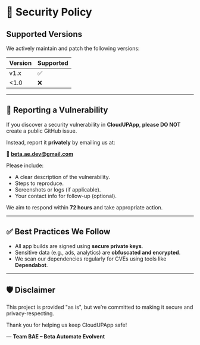 # 🔐 Security Policy

## Supported Versions

We actively maintain and patch the following versions:

| Version | Supported |
|---------|-----------|
| v1.x    | ✅         |
| <1.0    | ❌         |

---

## 📣 Reporting a Vulnerability

If you discover a security vulnerability in **CloudUPApp**, **please DO NOT** create a public GitHub issue.

Instead, report it **privately** by emailing us at:

**📧 beta.ae.dev@gmail.com**

Please include:
- A clear description of the vulnerability.
- Steps to reproduce.
- Screenshots or logs (if applicable).
- Your contact info for follow-up (optional).

We aim to respond within **72 hours** and take appropriate action.

---

## ✅ Best Practices We Follow

- All app builds are signed using **secure private keys**.
- Sensitive data (e.g., ads, analytics) are **obfuscated and encrypted**.
- We scan our dependencies regularly for CVEs using tools like **Dependabot**.

---

## 🛡 Disclaimer

This project is provided "as is", but we’re committed to making it secure and privacy-respecting.

Thank you for helping us keep CloudUPApp safe!

— **Team BAE – Beta Automate Evolvent**

